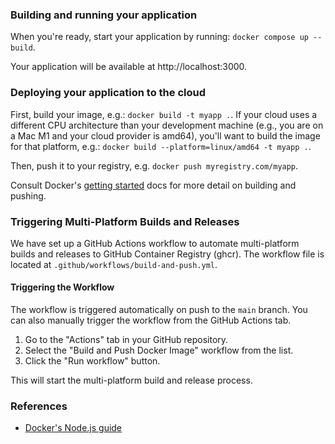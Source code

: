 ### Building and running your application

When you're ready, start your application by running:
`docker compose up --build`.

Your application will be available at http://localhost:3000.

### Deploying your application to the cloud

First, build your image, e.g.: `docker build -t myapp .`.
If your cloud uses a different CPU architecture than your development
machine (e.g., you are on a Mac M1 and your cloud provider is amd64),
you'll want to build the image for that platform, e.g.:
`docker build --platform=linux/amd64 -t myapp .`.

Then, push it to your registry, e.g. `docker push myregistry.com/myapp`.

Consult Docker's [getting started](https://docs.docker.com/go/get-started-sharing/)
docs for more detail on building and pushing.

### Triggering Multi-Platform Builds and Releases

We have set up a GitHub Actions workflow to automate multi-platform builds and releases to GitHub Container Registry (ghcr). The workflow file is located at `.github/workflows/build-and-push.yml`.

#### Triggering the Workflow

The workflow is triggered automatically on push to the `main` branch. You can also manually trigger the workflow from the GitHub Actions tab.

1. Go to the "Actions" tab in your GitHub repository.
2. Select the "Build and Push Docker Image" workflow from the list.
3. Click the "Run workflow" button.

This will start the multi-platform build and release process.

### References
* [Docker's Node.js guide](https://docs.docker.com/language/nodejs/)
